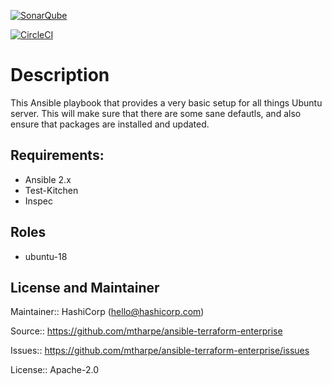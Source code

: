 [![SonarQube](https://github.com/mtharpe/ansible-ubuntu-base/actions/workflows/sonarqube.yml/badge.svg)](https://github.com/mtharpe/ansible-ubuntu-base/actions/workflows/sonarqube.yml)

[![CircleCI](https://circleci.com/gh/mtharpe/ansible-ubuntu-base/tree/master.svg?style=svg)](https://circleci.com/gh/mtharpe/ansible-ubuntu-base/tree/master)

# Description

This Ansible playbook that provides a very basic setup for all things Ubuntu server. This will make sure that there are some sane defautls, and also ensure that packages are installed and updated.

## Requirements:

- Ansible 2.x
- Test-Kitchen
- Inspec

## Roles

- ubuntu-18

## License and Maintainer

Maintainer:: HashiCorp (<hello@hashicorp.com>)

Source:: https://github.com/mtharpe/ansible-terraform-enterprise

Issues:: https://github.com/mtharpe/ansible-terraform-enterprise/issues

License:: Apache-2.0
